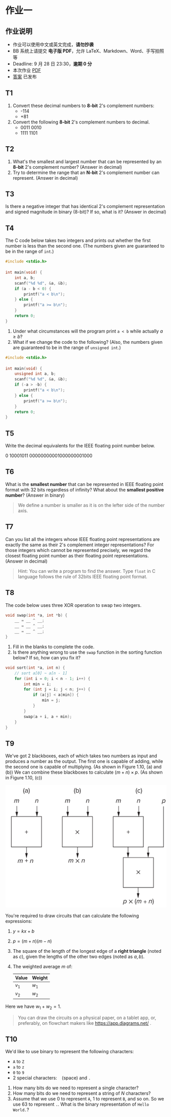 # 作业一

## 作业说明

- 作业可以使用中文或英文完成，**请勿抄袭**
- BB 系统上请提交 **电子版 PDF**，允许 LaTeX、Markdown、Word、手写拍照等
- Deadline: 9 月 28 日 23:30，**逾期 0 分**
- 本次作业 [PDF](/pdf/hw1.pdf)
- [答案](/pdf/ans1.pdf) 已发布

## T1

1. Convert these decimal numbers to **8-bit** 2's complement numbers:
    - -114
    - +81
2. Convert the following **8-bit** 2's complement numbers to decimal.
    - 0011 0010
    - 1111 1101

## T2

1. What's the smallest and largest number that can be represented by an **8-bit** 2's complement number? (Answer in decimal)
2. Try to determine the range that an **N-bit** 2's complement number can represent. (Answer in decimal)

## T3

Is there a negative integer that has identical 2's complement representation and signed magnitude in binary (8-bit)? If so, what is it? (Answer in decimal)

## T4

The C code below takes two integers and prints out whether the first number is less than the second one. (The numbers given are guaranteed to be in the range of `int`.)

```C
#include <stdio.h>

int main(void) {
    int a, b;
    scanf("%d %d", &a, &b);
    if (a - b < 0) {
        printf("a < b\n");
    } else {
        printf("a >= b\n");
    }
    return 0;
}
```

1. Under what circumstances will the program print `a < b` while actually $a\geqslant b$?
2. What if we change the code to the following? (Also, the numbers given are guaranteed to be in the range of `unsigned int`.)

```C
#include <stdio.h>

int main(void) {
    unsigned int a, b;
    scanf("%d %d", &a, &b);
    if (-a > -b) {
        printf("a < b\n");
    } else {
        printf("a >= b\n");
    }
    return 0;
}
```

## T5

Write the decimal equivalents for the IEEE floating point number below.

0 10001011 00000000001000000001000

## T6

What is the **smallest number** that can be represented in IEEE floating point format with 32 bits regardless of infinity? What about the **smallest positive number**? (Answer in binary)

> We define a number is smaller as it is on the lefter side of the number axis.

## T7

Can you list all the integers whose IEEE floating point representations are exactly the same as their 2's complement integer representations? For those integers which cannot be represented precisely, we regard the closest floating point number as their floating point representations. (Answer in decimal)

> Hint: You can write a program to find the answer. Type `float` in C language follows the rule of 32bits IEEE floating point format.

## T8

The code below uses three XOR operation to swap two integers.

```C
void swap(int *a, int *b) {
    __ = __ ^ __;
    __ = __ ^ __;
    __ = __ ^ __;
}
```

1. Fill in the blanks to complete the code.
2. Is there anything wrong to use the `swap` function in the sorting function below? If so, how can you fix it?

```C
void sort(int *a, int n) {
    // sort a[0] ~ a[n - 1]
    for (int i = 0; i < n - 1; i++) {
        int min = i;
        for (int j = i; j < n; j++) {
            if (a[j] < a[min]) {
                min = j;
            }
        }
        swap(a + i, a + min);
    }
}
```

## T9

We've got 2 blackboxes, each of which takes two numbers as input and produces a number as the output. The first one is capable of adding, while the second one is capable of multiplying. (As shown in Figure 1.10, (a) and (b)) We can combine these blackboxes to calculate $(m+n)\times p$. (As shown in Figure 1.10, (c))

![Image](./image/hw1-T9.png)

You're required to draw circuits that can calculate the following expressions:

1. $y=kx+b$
2. $p=(m+n)(m-n)$
3. The square of the length of the longest edge of a **right triangle** (noted as $c$), given the lengths of the other two edges (noted as $a, b$).
4. The weighted average $m$ of:

    | Value | Weight |
    | ----- | ------ |
    | $v_1$ | $w_1$  |
    | $v_2$ | $w_2$  |

Here we have $w_1+w_2=1$.

> You can draw the circuits on a physical paper, on a tablet app, or, preferably, on flowchart makers like https://app.diagrams.net/ .

## T10

We'd like to use binary to represent the following characters:

- `A` to `Z`
- `a` to `z`
- `0` to `9`
- 2 special characters: ` ` (space) and `.`

1. How many bits do we need to represent a single character?
2. How many bits do we need to represent a string of $N$ characters?
3. Assume that we use 0 to represent `A`, 1 to represent `B`, and so on. So we use 63 to represent `.`. What is the binary representation of `Hello World.`?
